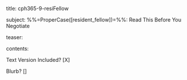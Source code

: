  title:             cph365-9-resiFellow
 
 subject:          %%=ProperCase([resident_fellow])=%%: Read This Before You Negotiate
 
 teaser:            
 
 contents:          
 
 Text Version Included? [X]
 
 Blurb? [] 
